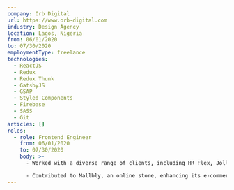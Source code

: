 ```yaml
---
company: Orb Digital
url: https://www.orb-digital.com
industry: Design Agency
location: Lagos, Nigeria
from: 06/01/2020
to: 07/30/2020
employmentType: freelance
technologies:
  - ReactJS
  - Redux
  - Redux Thunk
  - GatsbyJS
  - GSAP
  - Styled Components
  - Firebase
  - SASS
  - Git
articles: []
roles:
  - role: Frontend Engineer
    from: 06/01/2020
    to: 07/30/2020
    body: >-
      - Worked with a diverse range of clients, including HR Flex, Jollof Republik, and Babelos, creating custom web solutions tailored to their needs.

      - Contributed to Mallbly, an online store, enhancing its e-commerce capabilities and user experience.
---
```

